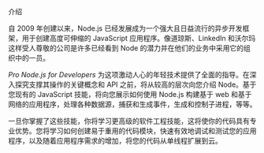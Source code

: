 介绍

自 2009 年创建以来，Node.js 已经发展成为一个强大且日益流行的异步开发框架，用于创建高度可伸缩的 JavaScript 应用程序。像道琼斯、LinkedIn 和沃尔玛这样受人尊敬的公司是许多已经看到 Node 的潜力并在他们的业务中采用它的组织中的一员。

*Pro Node.js for Developers* 为这项激动人心的年轻技术提供了全面的指导。在深入探究支撑其操作的关键概念和 API 之前，将从较高的层次向您介绍 Node。基于您现有的 JavaScript 技能，将向您展示如何使用 Node.js 构建基于 web 和基于网络的应用程序，处理各种数据源，捕获和生成事件，生成和控制子进程，等等。

一旦你掌握了这些技能，你将学习更高级的软件工程技能，这将使你的代码具有专业优势。您将学习如何创建易于重用的代码模块，快速有效地调试和测试您的应用程序，以及随着应用程序需求的增加，将您的代码从单线程扩展到云。